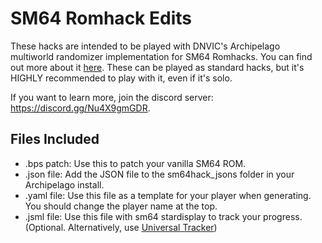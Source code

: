 # SM64 Romhack Edits
These hacks are intended to be played with DNVIC's Archipelago multiworld randomizer implementation for SM64 Romhacks. You can find out more about it [here](https://github.com/DNVIC/archipelago-sm64hacks). These can be played as standard hacks, but it's HIGHLY recommended to play with it, even if it's solo. 

If you want to learn more, join the discord server: https://discord.gg/Nu4X9gmGDR.

## Files Included
- .bps patch: Use this to patch your vanilla SM64 ROM.
- .json file: Add the JSON file to the sm64hack_jsons folder in your Archipelago install.
- .yaml file: Use this file as a template for your player when generating. You should change the player name at the top.
- .jsml file: Use this file with sm64 stardisplay to track your progress. (Optional. Alternatively, use [Universal Tracker](https://github.com/FarisTheAncient/Archipelago/releases))


